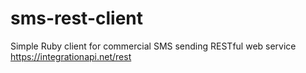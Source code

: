 sms-rest-client
===============

Simple Ruby client for commercial SMS sending RESTful web service https://integrationapi.net/rest